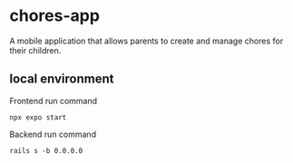 # chores-app

A mobile application that allows parents to create and manage chores for their children.

## local environment

Frontend run command

```
npx expo start
```

Backend run command

```
rails s -b 0.0.0.0
```
